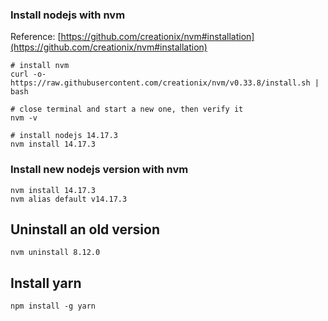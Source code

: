 ### Install nodejs with nvm

Reference: [https://github.com/creationix/nvm#installation](https://github.com/creationix/nvm#installation)

```shell
# install nvm
curl -o- https://raw.githubusercontent.com/creationix/nvm/v0.33.8/install.sh | bash

# close terminal and start a new one, then verify it
nvm -v

# install nodejs 14.17.3
nvm install 14.17.3
```

### Install new nodejs version with nvm

```shell
nvm install 14.17.3
nvm alias default v14.17.3
```

## Uninstall an old version

```shell
nvm uninstall 8.12.0
```

## Install yarn

```shell
npm install -g yarn
```